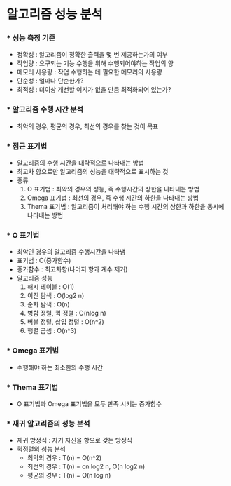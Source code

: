 # 알고리즘 성능 분석
### * 성능 측정 기준
- 정확성 : 알고리즘이 정확한 출력을 몇 번 제공하는가의 여부
- 작업량 : 요구되는 기능 수행을 위해 수행되어야하는 작업의 양
- 메모리 사용량 : 작업 수행하는 데 필요한 메모리의 사용량
- 단순성 : 얼마나 단순한가?
- 최적성 : 더이상 개선할 여지가 없을 만큼 최적화되어 있는가?

### * 알고리즘 수행 시간 분석
- 최악의 경우, 평균의 경우, 최선의 경우를 찾는 것이 목표

### * 점근 표기법
- 알고리즘의 수행 시간을 대략적으로 나타내는 방법
- 최고차 항으로만 알고리즘의 성능을 대략적으로 표시하는 것
- 종류
  1) O 표기법 : 최악의 경우의 성능, 즉 수행시간의 상한을 나타내는 방법
  2) Omega 표기법 : 최선의 경우, 즉 수행 시간의 하한을 나타내는 방법
  3) Thema 표기법 : 알고리즘이 처리해야 하는 수행 시간의 상한과 하한을 동시에 나타내는 방법

### * O 표기법
- 최악인 경우의 알고리즘 수행시간을 나타냄
- 표기법 : O(증가함수)
- 증가함수 : 최고차항(나머지 항과 계수 제거)
- 알고리즘 성능
  1) 해시 테이블 : O(1) 
  2) 이진 탐색 : O(log2 n)
  3) 순차 탐색 : O(n)
  4) 병함 정렬, 퀵 정렬 : O(nlog n)
  5) 버블 정렬, 삽입 정렬 : O(n^2)
  6) 행렬 곱셈 : O(n^3)

### * Omega 표기법
- 수행해야 하는 최소한의 수행 시간

### * Thema 표기법
- O 표기법과 Omega 표기법을 모두 만족 시키는 증가함수

### * 재귀 알고리즘의 성능 분석
* 재귀 방정식 : 자기 자신을 항으로 갖는 방정식
* 퀵정렬의 성능 분석
  - 최악의 경우 : T(n) = O(n^2)
  - 최선의 경우 : T(n) = cn log2 n, O(n log2 n)
  - 평균의 경우 : T(n) = O(n log n)